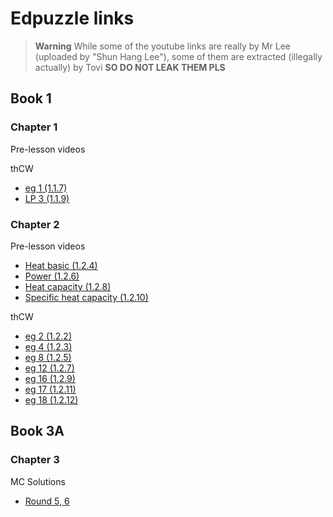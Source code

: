# Edpuzzle links


> **Warning**
> While some of the youtube links are really by Mr Lee (uploaded by "Shun Hang Lee"),
> some of them are extracted (illegally actually) by Tovi
> **SO DO NOT LEAK THEM PLS**

## Book 1

### Chapter 1

Pre-lesson videos

thCW
- [eg 1 (1.1.7)](https://www.youtube.com/watch?v=XkACIrg3rvk)
- [LP 3 (1.1.9)](https://www.youtube.com/watch?v=B4n3rVzS2po)

### Chapter 2

Pre-lesson videos
- [Heat basic (1.2.4)](https://www.youtube.com/watch?v=Q_B9mEMJUhM)
- [Power (1.2.6)](https://www.youtube.com/watch?v=paBgBuUqQN0)
- [Heat capacity (1.2.8)](https://www.youtube.com/watch?v=TuMeMsxVl-0)
- [Specific heat capacity (1.2.10)](https://www.youtube.com/watch?v=iV2pJHc6mkc)

thCW
- [eg 2 (1.2.2)](https://www.youtube.com/watch?v=qFswnqeZSHA)
- [eg 4 (1.2.3)](https://www.youtube.com/watch?v=Ulpemswq6Io)
- [eg 8 (1.2.5)](https://www.youtube.com/watch?v=OjxXOEuATzc)
- [eg 12 (1.2.7)](https://www.youtube.com/watch?v=ZpJerUCRhKw)
- [eg 16 (1.2.9)](https://www.youtube.com/watch?v=GO--u1aSfKg)
- [eg 17 (1.2.11)](https://www.youtube.com/watch?v=ohuaiX01ynU)
- [eg 18 (1.2.12)](https://www.youtube.com/watch?v=wbyYomeIRM0)

## Book 3A

### Chapter 3

MC Solutions
- [Round 5, 6](https://www.youtube.com/watch?v=lI1CAiyESqk)